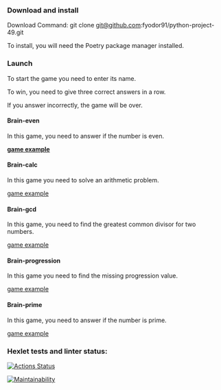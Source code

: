### Download and install ###


Download Command: git clone git@github.com:fyodor91/python-project-49.git

To install, you will need the Poetry package manager installed.


### Launch ###


To start the game you need to enter its name.

To win, you need to give three correct answers in a row.

If you answer incorrectly, the game will be over.


#### Brain-even ####


In this game, you need to answer if the number is even.

**[game example](https://asciinema.org/a/578811)** 


#### Brain-calc ####


In this game you need to solve an arithmetic problem.

[game example](https://asciinema.org/a/578812)



#### Brain-gcd ####


In this game, you need to find the greatest common divisor for two numbers.

[game example](https://asciinema.org/a/578814)


#### Brain-progression ####

In this game you need to find the missing progression value.

[game example](https://asciinema.org/a/578816)


#### Brain-prime ####


In this game, you need to answer if the number is prime.

[game example](https://asciinema.org/a/578817)

### Hexlet tests and linter status:
[![Actions Status](https://github.com/fyodor91/python-project-49/workflows/hexlet-check/badge.svg)](https://github.com/fyodor91/python-project-49/actions)

[![Maintainability](https://api.codeclimate.com/v1/badges/b98262d0795668e85f38/maintainability)](https://codeclimate.com/github/fyodor91/python-project-49/maintainability)
